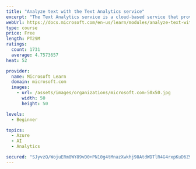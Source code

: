 ```yaml
---
title: "Analyze text with the Text Analytics service"
excerpt: "The Text Analytics service is a cloud-based service that provides advanced natural language processing over raw text for sentiment analysis, key phrase extraction, named entity recognition, and language detection."
webUrl: https://docs.microsoft.com/en-us/learn/modules/analyze-text-with-text-analytics-service/
type: course
price: Free
length: PT29M
ratings:
  count: 1731
  average: 4.7573657
heat: 52

provider:
  name: Microsoft Learn
  domain: microsoft.com
  images:
    - url: /assets/images/organizations/microsoft.com-50x50.jpg
      width: 50
      height: 50

levels:
  - Beginner

topics:
  - Azure
  - AI
  - Analytics

secured: "SJyvzQ/WojuERm8WY89vD0+PN10g4tMnazXwkhj98AtdWDTlR4G4rxpKuD6Z9mdJDpA2OnYRV1CP//EvAnHJUiXK2Zq/R3XxjTA3IBRfummn4Z+nyri6WWKbXNHwEFiMqEZDGN9oUpMGUqvReChFEotpRazQA5NUKyhbUqmkqrlRV5R2CipD7HSdnwUr104QCKEDIxYRQjw113zHAJ6fxP4gwe+qb96k85NmOqTEtq10suHc1vDL2DceMVpELC4DY7cEYpPu+Yz3zxO+2HI57fXHKcA8SlrXleteqCWOZXCp4QxPGlYGRQu3s2kABw6/+7p0nmD8hJWjvvd54uF0Q1HUpR/w9/rBbvd1Y4KTOMVyVJ5+PEkAgp4YfGa6FHPNMYSI7RmWMcXGMl+O0U0O4Bai6WdXyamLT9m7Bki/ZoQ=;EKuH3vBj+gfoYlOGppU43A=="
---
```



